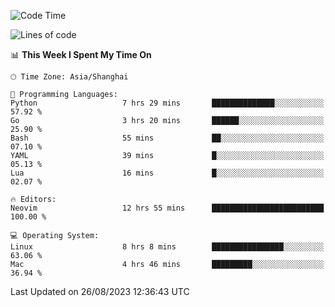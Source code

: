 <!--START_SECTION:waka-->
![Code Time](http://img.shields.io/badge/Code%20Time-1%2C538%20hrs%2024%20mins-blue)

![Lines of code](https://img.shields.io/badge/From%20Hello%20World%20I%27ve%20Written-286.3%20thousand%20lines%20of%20code-blue)

📊 **This Week I Spent My Time On** 

```text
🕑︎ Time Zone: Asia/Shanghai

💬 Programming Languages: 
Python                   7 hrs 29 mins       ██████████████░░░░░░░░░░░   57.92 % 
Go                       3 hrs 20 mins       ██████░░░░░░░░░░░░░░░░░░░   25.90 % 
Bash                     55 mins             ██░░░░░░░░░░░░░░░░░░░░░░░   07.10 % 
YAML                     39 mins             █░░░░░░░░░░░░░░░░░░░░░░░░   05.13 % 
Lua                      16 mins             █░░░░░░░░░░░░░░░░░░░░░░░░   02.07 % 

🔥 Editors: 
Neovim                   12 hrs 55 mins      █████████████████████████   100.00 % 

💻 Operating System: 
Linux                    8 hrs 8 mins        ████████████████░░░░░░░░░   63.06 % 
Mac                      4 hrs 46 mins       █████████░░░░░░░░░░░░░░░░   36.94 % 
```


 Last Updated on 26/08/2023 12:36:43 UTC
<!--END_SECTION:waka-->
